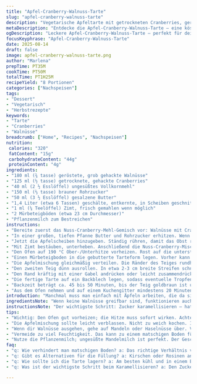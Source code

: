 ```yaml
---
title: "Apfel-Cranberry-Walnuss-Tarte"
slug: "apfel-cranberry-walnuss-tarte"
description: "Vegetarische Apfeltarte mit getrockneten Cranberries, gerösteten Walnüssen und einer buttrigen, selbstgemachten Mürbeteigkruste. Leicht gewürzt mit Zimt, karamellisierter brauner Zucker und Butter sorgen für intensive Aromen. Schrittweise Zubereitung mit Fokus auf Karamellisierung der Äpfel und einem geflochtenen Rasterdeckel aus Teig. Backzeit variiert je nach Ofen, wichtig sind Farbe, Duft und Konsistenz. Praktische Ersatzmöglichkeiten und Tipps zum Vermeiden eines zu feuchten Bodens enthalten."
metaDescription: "Entdecke die Apfel-Cranberry-Walnuss-Tarte – eine köstliche, vegetarische Tarte mit Aromen von Karamell und Zimt."
ogDescription: "Leckere Apfel-Cranberry-Walnuss-Tarte – perfekt für deinen nächsten Anlass, mit intensiven Aromen und knusprigem Teig."
focusKeyphrase: "Apfel-Cranberry-Walnuss-Tarte"
date: 2025-08-14
draft: false
image: apfel-cranberry-walnuss-tarte.png
author: "Marlena"
prepTime: PT35M
cookTime: PT50M
totalTime: PT1H25M
recipeYield: "8 Portionen"
categories: ["Nachspeisen"]
tags:
- "Dessert"
- "Vegetarisch"
- "Herbstrezepte"
keywords:
- "Tarte"
- "Cranberries"
- "Walnüsse"
breadcrumb: ["Home", "Recipes", "Nachspeisen"]
nutrition: 
 calories: "320"
 fatContent: "15g"
 carbohydrateContent: "44g"
 proteinContent: "4g"
ingredients:
- "180 ml (¾ tasse) geröstete, grob gehackte Walnüsse"
- "125 ml (½ tasse) getrocknete, gehackte Cranberries"
- "40 ml (2 ½ Esslöffel) ungesüßtes Vollkornmehl"
- "150 ml (⅔ tasse) brauner Rohrzucker"
- "50 ml (3 ½ Esslöffel) gesalzene Butter"
- "1,4 Liter (etwa 6 Tassen) geschälte, entkernte, in Scheiben geschnittene Äpfel – Mischung aus Boskop und Braeburn"
- "1 ml (¼ Teelöffel) Zimt, frisch gemahlen wenn möglich"
- "2 Mürbeteigböden (etwa 23 cm Durchmesser)"
- "Pflanzenmilch zum Bestreichen"
instructions:
- "Bereite zuerst das Nuss-Cranberry-Mehl-Gemisch vor: Walnüsse mit Cranberries und Vollkornmehl in einer Schüssel vermengen, zur Seite stellen. Das Vollkornmehl gibt mehr Biss und hilft später, die Feuchtigkeit besser zu kontrollieren – habe ich durch Experimentieren gelernt."
- "In einer großen, tiefen Pfanne Butter und Rohrzucker erhitzen. Wenn die Butter geschmolzen ist, Zucker leicht karamellisieren lassen – nicht zu dunkel, sonst bitter. In ca. 2 Minuten leichte Bläschen, süßer Duft, das Zeichen, dass die Reaktion läuft."
- "Jetzt die Apfelscheiben hinzugeben. Ständig rühren, damit das Obst rundum mit Karamell überzogen wird. Es sollte leicht glasig werden, nach etwa 4 Minuten. Nicht zu weich kochen, sonst zerfällt die Tarte später."
- "Mit Zimt bestäuben, unterheben. Anschließend die Nuss-Cranberry-Mischung einrühren. Alles gut vermengen und Hitze ausschalten. Abkühlen lassen – das ist wichtig, damit die Füllung nicht zu flüssig wird beim Backen."
- "Den Ofen auf 190 °C Ober-/Unterhitze vorheizen. Rost auf die unterste Schiene stellen, hilft, den Bodenteig knusprig zu bekommen, habe ich öfter Probleme damit gehabt."
- "Einen Mürbeteigboden in die gebutterte Tarteform legen. Vorher kann man die Form leicht mit Mehl bestäuben oder auslegen; wichtig ist ein sauberer Rand für späteres Verschließen."
- "Die Apfelmischung gleichmäßig verteilen. Die Ränder des Teiges rundherum mit Pflanzenmilch bestreichen – das sorgt für bessere Haftung des Teigdeckels."
- "Den zweiten Teig dünn ausrollen. In etwa 2-3 cm breite Streifen schneiden und jeweils mit Pflanzenmilch bestreichen. In einem Raster über die Füllung flechten. Dabei darauf achten, dass die Streifen nicht reißen; wenn doch, einfach Stücke ankleben, funktioniert gut."
- "Den Rand kräftig mit einer Gabel andrücken oder leicht zusammendrücken; überschüssigen Teig entfernen, sonst verbrennt er und es wird unschön."
- "Die fertige Tarte auf ein Backblech legen, sodass eventuelle Tropfen aufgefangen werden – nicht jeder Ofen ist perfekt dicht, habe ich oft genug erlebt."
- "Backzeit beträgt ca. 45 bis 50 Minuten, bis der Teig goldbraun ist und die Füllung blubbert. Am besten durch die Rillen in der Teigdecke schauen, die Farbe beobachten, der Duft von gebackenen Äpfeln plus Karamell ist ein klarer Hinweis."
- "Aus dem Ofen nehmen und auf einem Kuchengitter mindestens 20 Minuten abkühlen lassen. Warm oder kalt servieren – warm entfalten sich die Aromen jedoch besser. Zum Servieren passt Vanilleeis oder ein Klecks Crème fraîche, nicht überladen, sonst geht der Eigengeschmack der Früchte verloren."
introduction: "Manchmal muss man einfach mit Äpfeln arbeiten, die da sind. Nicht immer perfekt süß, oft zu sauer, manchmal mehlig. Darum empfehle ich eine Mischung aus Boskop – schön säuerlich, macht den Geschmack interessant – und Braeburn, der einen kleinen Süßstich bringt. Seit ich die Mischung nehme, wird die Tarte viel abwechslungsreicher. Die Kombination mit getrockneten Cranberries sorgt für kleine saure Überraschungen, und Walnüsse geben den Crunch, der sonst oft fehlt. Der Trick liegt nicht nur im Backen, sondern auch im Karamellisieren des Zuckers mit Butter – da entwickelt sich diese dunkle, nussige Note, die man riechen muss, um den Zeitpunkt zu wissen. Vorsicht beim Flechten des Teigdeckels; zu dicke Streifen machen den Kuchen schwer, zu dünn reißen sie gerne. Vegetarisch und ohne Eier, was auch mal allen Allergikern entgegenkommt. Dezent gewürzt mit Zimt – mehr braucht's nicht. Ein Gericht, das nicht nur ein Nachtisch ist, sondern auch Geschichten erzählt – vom Knistern des Zuckers bis zum kühlen, fruchtigen Biss."
ingredientsNote: "Wenn keine Walnüsse greifbar sind, funktionieren auch Mandeln oder Haselnüsse als Ersatz, allerdings verändern sie die Textur. Anstelle der getrockneten Cranberries können getrocknete Kirschen oder Rosinen verwendet werden, um etwas Variation reinzubringen. Das Vollkornmehl sorgt dabei für eine bessere Aufnahme des Fruchtsafts, was oft der Hauptgrund für matschige Böden ist. Butter kann notfalls durch Kokosöl ersetzt werden, dann allerdings leichter karamellisieren, also besonders auf Farbe achten. Alle Zutaten sollten möglichst frisch sein – speziell die Äpfel: weichlich und mehlig schmecken im gebackenen Zustand oft breiig. Pfanne unbedingt gut vorheizen, damit das Karamell sofort anspringt und nicht zu lange braucht; dadurch wird es aromatischer und weniger bitter. Der Mürbeteig lässt sich auch gut einen Tag vorher zubereiten und gekühlt lagern. Bei Pflanzenmilch bietet sich ungesüßte Mandelmilch oder Hafermilch an, sie verbrennt nicht schnell und gibt einen neutralen Geschmack beim Bestreichen."
instructionsNote: "Der wichtigste Schritt: Zucker karamellisieren – hat man das einmal verpasst, schmeckt die ganze Füllung fad. Regelmäßig rühren, aber nicht zu stark, damit die Apfelscheiben intakt bleiben und schön glasig werden. Der Zimt muss zum Schluss rein, sonst kann er bitterness entwickeln bei zu langem erhitzen. Das Rasterflechten der Teigstreifen ist zwar mühsam, macht aber optisch was her und verhindert, dass die Füllung seitlich ausläuft. Beim Andrücken des Randes auf ein sauberes Brechen des Teigs achten – saubere Ränder sorgt für besseren Halt und keine offenen Stellen. Backofen sollte erst vorgeheizt sein, damit der Teig sofort Hitze bekommt und knusprig wird. Überschüssiges Obstsaft läuft gerne aus, daher unbedingt Backblech drunterpakten. Nach dem Backen mindestens 20 Minuten ruhen lassen, sonst ist die Füllung zu flüssig und die Tarte fällt auseinander. Am besten mit kleinen visuellen Tests arbeiten: Blasen im Karamell, dampfender Duft und goldene Teigränder sind Signale zum Herausnehmen."
tips:
- "Wichtig: Den Ofen gut vorheizen; die Hitze muss sofort wirken. Achte auf Blasen im Karamell. Das fehlende Aroma kann die Tarte ruinieren. Nüsse reiben leicht, wenn sie frisch geröstet werden. Ursprünglich hatte ich oft Probleme mit matschigem Boden - jetzt die Mischung mit Vollkornmehl macht den Unterschied."
- "Die Apfelmischung sollte leicht verblassen. Nicht zu weich kochen. Ich habe gelernt, es geht darum, den richtiger Punkt zu finden. Zimt nicht zu früh hinzufügen, sonst verliert er sein Aroma. Pfanne vorheizen, damit der Karamell gleich anfängt zu bewegen. Halte alles im Auge; Farben ändern sich schnell."
- "Wenn dir Walnüsse ausgehen, gehe auf Mandeln oder Haselnüsse über. Veränderung der Textur ist zwar gegeben, aber nicht schlimm. Experimentieren ist der Schlüssel. Auch die Cranberries kannst du gegen Rosinen oder getrocknete Kirschen eintauschen; bringt Abwechslung ins Spiel. Immer frische Zutaten verwenden – die Äpfel sind entscheidend, die Textur ist wichtig."
- "Vermeide zu viel Feuchtigkeit. Das kann zu einem matschigen Boden führen. Daher: Achte auf die Apfelmenge. Karamell hat seine Zeit, lass es Zeit nehmen. Vor dem Backen abkühlen lassen – sonst zerfällt alles. Gedanken über Trockenvorrat – kaufe suficiente Menge; es passiert mir oft."
- "Nutze die Pflanzenmilch; ungesüßte Mandelmilch ist perfekt. Der Geschmack bleibt neutral. Mein erster Versuch mit Kokosöl war nicht ideal. Achte daher auf die Temperatur. Wenn der Rand zerreißt, einfach neu zusammendrücken. Schöne Ränder geben der Tarte Stabilität. Halte deinen Arbeitsplatz immer aufgeräumt."
faq:
- "q: Wie verhindert man matschigen Boden? a: Das richtige Verhältnis von Apfel zu Nuss ist entscheidend. Teilmenge der Äpfel vor dem Backen abkühlen lassen. Zu lange in der Hitze macht sie weich."
- "q: Gibt es Alternativen für die Füllung? a: Kirschen oder Rosinen anstelle von Cranberries einfüllen. Das Tierischen von Mandeln ersetzen Walnüsse. Lässt sich kreativ anpassen."
- "q: Wie sollte ich die Tarte lagern? a: Am besten kühl und in einem Behälter, der Luftdurchlässig ist. Einfrierbar ist auch möglich. Flavor sollte bewahrt bleiben."
- "q: Was ist der wichtigste Schritt beim Karamellisieren? a: Den Zucker notfalls mit Butter mischen; hevig aber konstant rühren. Zum richtigen Punkt kommen – goldbraun aber nicht zu dunkel."

---
```

